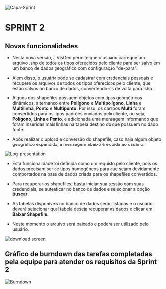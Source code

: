 ![Capa-Sprint](https://user-images.githubusercontent.com/57918707/93690172-ad2d4c00-faab-11ea-9a28-d5e5574bdac8.jpeg)

# SPRINT 2


## Novas funcionalidades

- Nesta nova versão, a VisGeo permite que o usuário carregue um arquivo .shp de todos os tipos oferecidos pelo cliente para ser salvo em um banco de dados geográfico com configuração "de-para".

- Além disso, o usuário pode se cadastrar com credenciais pessoais e recupere os arquivos de todos os tipos oferecidos pelo cliente, que estão salvos no banco de dados, convertendo-os de volta para .shp.

- Alguns dos shapefiles possuem objetos com tipos geométricos dinâmicos, alternando entre **Polígono** e **Multipolígono**, **Linha** e **Multilinha**, **Ponto** e **Multiponto**. Por isso, os campos **Multi** foram convertidos para os tipos padrões enviados pelo cliente, ou seja, **Polígono, Linha e Ponto**, e adicionada uma mensagem informando que foram inseridas mais linhas na tabela destino do que possuem no dado fonte.

- Após realizar o upload e conversão do shapefile, caso haja algum objeto geográfico expandido, a mensagem abaixo é exibida ao usuário:

![Log-presentation](https://user-images.githubusercontent.com/45850297/95005278-b0a4f500-05cc-11eb-8b3a-dc79c0c11afa.png)

- Esta funcionalidade foi definida como um requisto pelo cliente, pois os dados precisam ser de tipos homogêneos para que sejam devidamente comportados na base de dados criada para os shapefiles convertidos.

- Para recuperar os shapefiles, basta iniciar sua sessão com suas credenciais, se autenticar no banco de dados e selecionar a opção **Buscar**.

- As tabelas disponíveis no banco de dados serão listadas e o usuário deverá selecionar qual tabela deseja recuperar os dados e clicar em **Baixar Shapefile**.

- Neste momento o arquivo será baixado e poderá ser utilizado pelo usuário.

![download screen](https://user-images.githubusercontent.com/56441371/96398975-91e55780-11a3-11eb-8a26-ec52167d2a65.png)

## Gráfico de burndown das tarefas completadas pela equipe para atender os requisitos da Sprint 2

![Burndown](https://user-images.githubusercontent.com/45850297/96396637-09b08380-119e-11eb-8b9b-9db22f1fc077.png)
